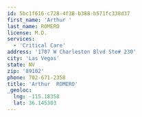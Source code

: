 ```yaml
---
id: 5bc1f616-c728-4f38-b388-b571fc338d37
first_name: 'Arthur '
last_name: ROMERO
license: M.D.
services:
  - 'Critical Care'
address: '1707 W Charleston Blvd Ste# 230'
city: 'Las Vegas'
state: NV
zip: '89102'
phone: 702-671-2358
title: 'Arthur  ROMERO'
_geoloc:
  lng: -115.18358
  lat: 36.145303
---
```

